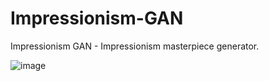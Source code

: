 # Impressionism-GAN
Impressionism GAN - Impressionism masterpiece generator.

![image](/impress.png)
